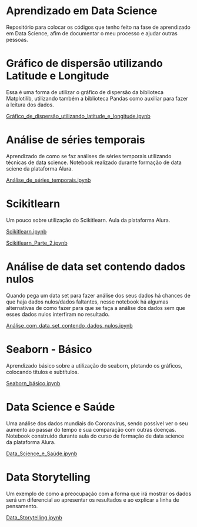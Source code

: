 # Aprendizado em Data Science 

Repositório para colocar os códigos que tenho feito na fase de aprendizado em Data Science, afim de documentar o meu processo e ajudar outras pessoas.

# Gráfico de dispersão utilizando Latitude e Longitude

Essa é uma forma de utilizar o gráfico de dispersão da biblioteca Matplotilib, utilizando também a biblioteca Pandas como auxiliar para fazer a leitura dos dados. 

[Gráfico_de_dispersão_utilizando_latitude_e_longitude.ipynb](/Gráfico_de_dispersão_utilizando_latitude_e_longitude.ipynb)

# Análise de séries temporais

Aprendizado de como se faz análises de séries temporais utilizando técnicas de data science. Notebook realizado durante formação de data sciene da plataforma Alura.

[Análise_de_séries_temporais.ipynb](/Análise_de_séries_temporais.ipynb)

# Scikitlearn

Um pouco sobre utilização do Scikitlearn. Aula da plataforma Alura.

[Scikitlearn.ipynb](/Scikitlearn.ipynb)

[Scikitlearn_Parte_2.ipynb](/Scikitlearn_Parte_2.ipynb)

# Análise de data set contendo dados nulos 

Quando pega um data set para fazer análise dos seus dados há chances de que haja dados nulos/dados faltantes, nesse notebook há algumas alternativas de como fazer para que se faça a análise dos dados sem que esses dados nulos interfiram no resultado.

[Análise_com_data_set_contendo_dados_nulos.ipynb](/Análise_com_data_set_contendo_dados_nulos.ipynb)

# Seaborn - Básico

Aprendizado básico sobre a utilização do seaborn, plotando os gráficos, colocando títulos e subtítulos. 

[Seaborn_básico.ipynb](/Seaborn_básico.ipynb)

# Data Science e Saúde

Uma análise dos dados mundiais do Coronavírus, sendo possível ver o seu aumento ao passar do tempo e sua comparação com outras doenças. Notebook construído durante aula do curso de formação de data science da plataforma Alura.

[Data_Science_e_Saúde.ipynb](/Data_Science_e_Saúde.ipynb)

# Data Storytelling

Um exemplo de como a preocupação com a forma que irá mostrar os dados será um diferencial ao apresentar os resultados e ao explicar a linha de pensamento. 

[Data_Storytelling.ipynb](/Data_Storytelling.ipynb)
